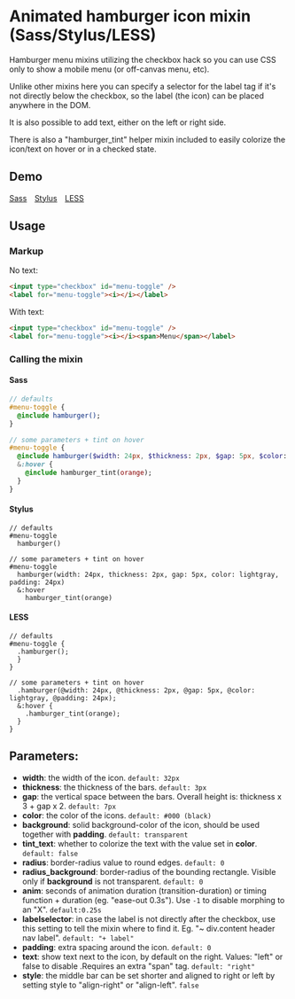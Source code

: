 # Animated hamburger icon mixin (Sass/Stylus/LESS)

Hamburger menu mixins utilizing the checkbox hack so you can use CSS only to show a mobile menu (or off-canvas menu, etc).

Unlike other mixins here you can specify a selector for the label tag if it's not directly below the checkbox, so the label (the icon) can be placed anywhere in the DOM.

It is also possible to add text, either on the left or right side.

There is also a "hamburger_tint" helper mixin included to easily colorize the icon/text on hover or in a checked state.


## Demo

[Sass](https://codepen.io/rolandtoth/pen/LypvrV?editors=1100) [Stylus](https://codepen.io/rolandtoth/pen/rzYPKK?editors=1100) [LESS](https://codepen.io/rolandtoth/pen/qXpoMd?editors=1100)


## Usage

### Markup

No text:

```html
<input type="checkbox" id="menu-toggle" />
<label for="menu-toggle"><i></i></label>
```

With text:

```html
<input type="checkbox" id="menu-toggle" />
<label for="menu-toggle"><i></i><span>Menu</span></label>
```

### Calling the mixin

#### Sass

```sass
// defaults
#menu-toggle {
  @include hamburger();
}

// some parameters + tint on hover
#menu-toggle {
  @include hamburger($width: 24px, $thickness: 2px, $gap: 5px, $color: lightgray, $padding: 24px);
  &:hover {
    @include hamburger_tint(orange);
  }
}
```

#### Stylus

```stylus
// defaults
#menu-toggle
  hamburger()

// some parameters + tint on hover
#menu-toggle
  hamburger(width: 24px, thickness: 2px, gap: 5px, color: lightgray, padding: 24px)
  &:hover
    hamburger_tint(orange)
```

#### LESS

```less
// defaults
#menu-toggle {
  .hamburger();
  }
}

// some parameters + tint on hover
  .hamburger(@width: 24px, @thickness: 2px, @gap: 5px, @color: lightgray, @padding: 24px);
  &:hover {
    .hamburger_tint(orange);
  }
}
```


 ## Parameters:

- **width**: the width of the icon. `default: 32px`
- **thickness**: the thickness of the bars. `default: 3px`
- **gap**: the vertical space between the bars. Overall height is: thickness x 3 + gap x 2. `default: 7px`
- **color**: the color of the icons. `default: #000 (black)`
- **background**: solid background-color of the icon, should be used together with **padding**. `default: transparent`
- **tint_text**: whether to colorize the text with the value set in **color**. `default: false`
- **radius**: border-radius value to round edges. `default: 0`
- **radius_background**: border-radius of the bounding rectangle. Visible only if **background** is not transparent. `default: 0`
- **anim**: seconds of animation duration (transition-duration) or timing function + duration (eg. "ease-out 0.3s"). Use `-1` to disable morphing to an "X". `default:0.25s`
- **labelselector**: in case the label is not directly after the checkbox, use this setting to tell the mixin where to find it. Eg. "~ div.content header nav label". `default: "+ label"`
- **padding**: extra spacing around the icon. `default: 0`
- **text**: show text next to the icon, by default on the right. Values: "left" or false to disable .Requires an extra "span" tag. `default: "right"`
- **style**: the middle bar can be set shorter and aligned to right or left by setting style to "align-right" or "align-left". `false`
